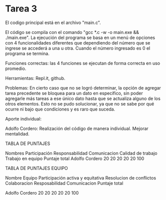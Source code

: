 # Tarea 3

El codigo principal está en el archivo "main.c".

El código se compila con el comando "gcc *.c -w -o main.exe && ./main.exe". La ejecución del programa se basa en un menú de opciones con 4 funcionalidades diferentes que dependiendo del número que se ingrese se accederá a una u otra. Cuando el número ingresado es 0 el programa se termina.

Funciones correctas: las 4 funciones se ejecutan de forma correcta en uso promedio.

Herramientas: Repl.it, github.

Problemas: En cierto caso que no se logró determinar, la opción de agregar tarea precedente se bloquea para un dato en específico, sin poder agregarle más tareas a ese único dato hasta que se actualiza alguno de los otros elementos. Esto no se pudo solucionar, ya que no se sabe por qué ocurre ni bajo que condiciones y es raro que suceda.

Aporte individual:

Adolfo Cordero: Realización del código de manera individual. Mejorar mentalidad.

TABLA DE PUNTAJES

Nombres Participación Responsabilidad Comunicacion Calidad de trabajo Trabajo en equipo Puntaje total Adolfo Cordero 20 20 20 20 20 100

TABLA DE PUNTAJES EQUIPO

Nombre Equipo Participación activa y equitativa Resolucion de conflictos Colaboracion Resposabilidad Comunicacion Puntaje total

Adolfo Cordero 20 20 20 20 20 100

